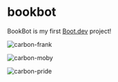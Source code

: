 # bookbot

BookBot is my first [Boot.dev](https://www.boot.dev) project!

![carbon-frank](https://github.com/user-attachments/assets/f01ed5a5-a5bf-4b6e-bce8-d8a2f3887102)

![carbon-moby](https://github.com/user-attachments/assets/82365a83-5b29-4217-acd8-a42a9bdb9dbe)

![carbon-pride](https://github.com/user-attachments/assets/fd0cfc99-53fd-4535-889a-332e1ee64b9b)
